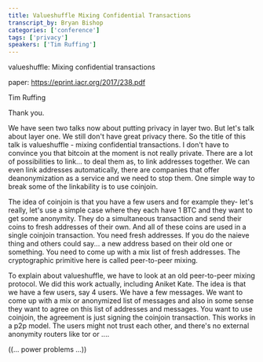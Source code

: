 ```yaml
---
title: Valueshuffle Mixing Confidential Transactions
transcript_by: Bryan Bishop
categories: ['conference']
tags: ['privacy']
speakers: ['Tim Ruffing']
---
```


valueshuffle: Mixing confidential transactions

paper: <https://eprint.iacr.org/2017/238.pdf>

Tim Ruffing

Thank you.

We have seen two talks now about putting privacy in layer two. But let's talk about layer one. We still don't have great privacy there. So the title of this talk is valueshuffle - mixing confidential transactions. I don't have to convince you that bitcoin at the moment is not really private. There are a lot of possibilities to link... to deal them as, to link addresses together. We can even link addresses automatically, there are companies that offer deanonymization as a service and we need to stop them. One simple way to break some of the linkability is to use coinjoin.

The idea of coinjoin is that you have a few users and for example they- let's really, let's use a simple case where they each have 1 BTC and they want to get some anonymity. They do a simultaneous transaction and send their coins to fresh addresses of their own. And all of these coins are used in a single coinjoin transaction. You need fresh addresses. If you do the naieve thing and others could say... a new address based on their old one or something. You need to come up with a mix list of fresh addresses. The cryptographic primitive here is called peer-to-peer mixing.

To explain about valueshuffle, we have to look at an old peer-to-peer mixing protocol. We did this work actually, including Aniket Kate. The idea is that we have a few users, say 4 users. We have a few messages. We want to come up with a mix or anonymized list of messages and also in some sense they want to agree on this list of addresses and messages. You want to use coinjoin, the agreement is just signing the coinjoin transaction. This works in a p2p model. The users might not trust each other, and there's no external anonymity routers like tor or ....

((... power problems ...))




